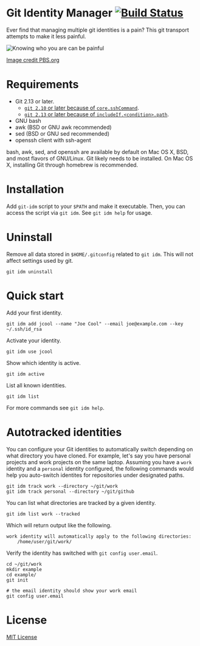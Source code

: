 # Git Identity Manager [![Build Status][build-img]][build-status]

Ever find that managing multiple git identities is a pain?  This git transport
attempts to make it less painful.

![Knowing who you are can be painful][backpain]

[Image credit PBS.org][pbs]

# Requirements

- Git 2.13 or later.
  - [`git 2.10` or later because of `core.sshCommand`][git-2.10].
  - [`git 2.13` or later because of `includeIf.<condition>.path`][git-2.13].
- GNU bash
- awk (BSD or GNU awk recommended)
- sed (BSD or GNU sed recommended)
- openssh client with ssh-agent

bash, awk, sed, and openssh are available by default on Mac OS X, BSD, and most
flavors of GNU/Linux.  Git likely needs to be installed.  On Mac OS X,
installing Git through homebrew is recommended.

# Installation

Add `git-idm` script to your `$PATH` and make it executable.  Then, you can
access the script via `git idm`.  See `git idm help` for usage.

# Uninstall

Remove all data stored in `$HOME/.gitconfig` related to `git idm`.  This will
not affect settings used by git.

    git idm uninstall

# Quick start

Add your first identity.

    git idm add jcool --name "Joe Cool" --email joe@example.com --key ~/.ssh/id_rsa

Activate your identity.

    git idm use jcool

Show which identity is active.

    git idm active

List all known identities.

    git idm list

For more commands see `git idm help`.

# Autotracked identities

You can configure your Git identities to automatically switch depending on what
directory you have cloned.  For example, let's say you have personal projects
and work projects on the same laptop.  Assuming you have a `work` identity and a
`personal` identity configured, the following commands would help you
auto-switch identites for repositories under designated paths.

    git idm track work --directory ~/git/work
    git idm track personal --directory ~/git/github

You can list what directories are tracked by a given identity.

    git idm list work --tracked

Which will return output like the following.

```
work identity will automatically apply to the following directories:
    /home/user/git/work/
```

Verify the identity has switched with `git config user.email`.

    cd ~/git/work
    mkdir example
    cd example/
    git init

    # the email identity should show your work email
    git config user.email

# License

[MIT License](LICENSE.txt)

[backpain]: https://user-images.githubusercontent.com/875669/40868569-f1512a4e-65c2-11e8-9dfe-91ece96d62db.jpg
[build-img]: https://travis-ci.org/samrocketman/git-identity-manager.svg?branch=main
[build-status]: https://travis-ci.org/samrocketman/git-identity-manager
[git-2.10]: https://github.com/git/git/blob/v2.10.0/Documentation/RelNotes/2.10.0.txt#L83-L84
[git-2.13]: https://github.com/git/git/blob/v2.13.0/Documentation/RelNotes/2.13.0.txt#L127-L130
[pbs]: https://www.pbs.org/newshour/health/back-pain-industry-taking-patients-unhealthy-ride
